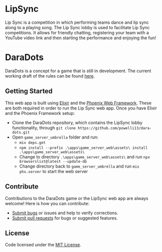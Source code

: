 
# LipSync
Lip Sync is a competition in which performing teams dance and lip sync along to a playing song. The Lip Sync lobby is used to facilitate Lip Sync competitions. It allows for friendly chatting, registering your team with a YouTube video link and then starting the performance and enjoying the fun!

# DaraDots
DaraDots is a concept for a game that is still in development. The current working draft of the rules can be found [here](https://github.com/powelli13/dara-dots/blob/master/DaraDots_Rules.md).

## Getting Started
This web app is built using [Elixir](https://elixir-lang.org/) and the [Phoenix Web Framework](https://phoenixframework.org/). These are both required in order to run the Lip Sync web app.
Once you have Elixir and the Phoenix Framework setup:

* Clone the DaraDots repository, which contains the LipSync lobby functionality, through `git clone https://github.com/powelli13/dara-dots.git`
* Open `game_server_umbrella` folder and run:
  * `mix deps.get`
  * `npm install --prefix .\apps\game_server_web\assets\ install .\apps\game_server_web\assets\`
  * Change to directory `.\apps\game_server_web\assets\` and run `npx browserslist@latest --update-db`
  * Change directory back to `game_server_umbrella` and run `mix phx.server` to start the web server

## Contribute
Contributions to the DaraDots game or the LipSync web app are always welcome! Here is how you can contribute:
* [Submit bugs](https://github.com/powelli13/dara-dots/issues) or issues and help to verify corrections.
* [Submit pull requests](https://github.com/powelli13/dara-dots/pulls) for bugs or suggested features.

## License
Code licensed under the [MIT License](https://github.com/powelli13/dara-dots/blob/master/LICENSE).
